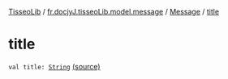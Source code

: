 [TisseoLib](../../index.md) / [fr.docjyJ.tisseoLib.model.message](../index.md) / [Message](index.md) / [title](./title.md)

# title

`val title: `[`String`](https://kotlinlang.org/api/latest/jvm/stdlib/kotlin/-string/index.html) [(source)](https://github.com/docjyJ/TisseoLib/tree/master/src/main/kotlin/fr/docjyJ/tisseoLib/model/message/Message.kt#L8)
